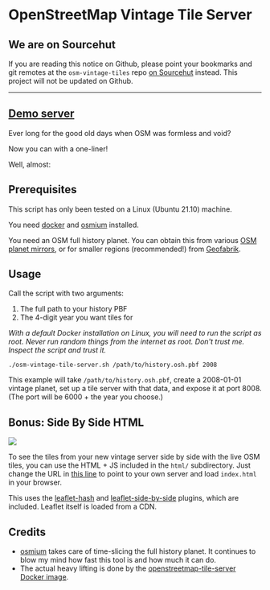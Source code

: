 # OpenStreetMap Vintage Tile Server

## We are on Sourcehut
If you are reading this notice on Github, please point your bookmarks and git remotes at the `osm-vintage-tiles` repo [on Sourcehut](https://git.sr.ht/~mvexel/osm-vintage-tiles) instead. This project will not be updated on Github.

---


## [Demo server](https://2008.osm.lol/)

Ever long for the good old days when OSM was formless and void?

Now you can with a one-liner!

Well, almost:

## Prerequisites

This script has only been tested on a Linux (Ubuntu 21.10) machine.

You need [docker](https://docs.docker.com/engine/install/ubuntu/) and [osmium](https://osmcode.org/osmium-tool/manual.html) installed.

You need an OSM full history planet. You can obtain this from various [OSM planet mirrors](https://wiki.openstreetmap.org/wiki/Planet.osm#Planet.osm_mirrors), or for smaller regions (recommended!) from [Geofabrik](https://download.geofabrik.de/).

## Usage

Call the script with two arguments:
1. The full path to your history PBF
2. The 4-digit year you want tiles for

*With a default Docker installation on Linux, you will need to run the script as root. Never run random things from the internet as root. Don't trust me. Inspect the script and trust it.*

`./osm-vintage-tile-server.sh /path/to/history.osh.pbf 2008`

This example will take `/path/to/history.osh.pbf`, create a 2008-01-01 vintage planet, set up a tile server with that data, and expose it at port 8008. (The port will be 6000 + the year you choose.)

## Bonus: Side By Side HTML

![](https://i.imgur.com/rp7L5eA.png)

To see the tiles from your new vintage server side by side with the live OSM tiles, you can use the HTML + JS included in the `html/` subdirectory. Just change the URL in [this line](https://github.com/mvexel/openstreetmap-vintage-tile-server/blob/main/html/index.html#L43) to point to your own server and load `index.html` in your browser.

This uses the [leaflet-hash](https://github.com/mlevans/leaflet-hash) and [leaflet-side-by-side](https://github.com/digidem/leaflet-side-by-side) plugins, which are included. Leaflet itself is loaded from a CDN.

## Credits

* [osmium](https://osmcode.org/osmium-tool/) takes care of time-slicing the full history planet. It continues to blow my mind how fast this tool is and how much it can do.
* The actual heavy lifting is done by the [openstreetmap-tile-server Docker image](https://github.com/Overv/openstreetmap-tile-server).
